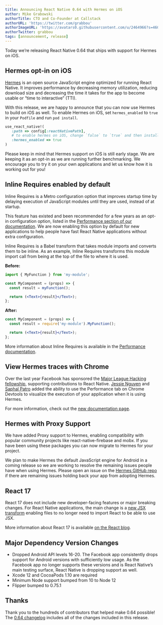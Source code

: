 ```yaml
---
title: Announcing React Native 0.64 with Hermes on iOS
author: Mike Grabowski
authorTitle: CTO and Co-Founder at Callstack
authorURL: 'https://twitter.com/grabbou'
authorImageURL: 'https://avatars0.githubusercontent.com/u/2464966?s=460&v=4'
authorTwitter: grabbou
tags: [announcement, release]
---
```


Today we’re releasing React Native 0.64 that ships with support for Hermes on iOS.

## Hermes opt-in on iOS

[Hermes](https://hermesengine.dev) is an open source JavaScript engine optimized for running React Native. It improves performance by decreasing memory utilization, reducing download size and decreasing the time it takes for the app to become usable or “time to interactive” (TTI).

With this release, we are happy to announce that you can now use Hermes to build on iOS as well. To enable Hermes on iOS, set `hermes_enabled` to `true` in your `Podfile` and run `pod install`.

```ruby
use_react_native!(
   :path => config[:reactNativePath],
   # to enable hermes on iOS, change `false` to `true` and then install pods
   :hermes_enabled => true
)
```

Please keep in mind that Hermes support on iOS is still early stage. We are keeping it as an opt-in as we are running further benchmarking. We encourage you to try it on your own applications and let us know how it is working out for you!

## Inline Requires enabled by default

Inline Requires is a Metro configuration option that improves startup time by delaying execution of JavaScript modules until they are used, instead of at startup.

This feature has existed and been recommended for a few years as an opt-in configuration option, listed in the [Performance section of our documentation](/docs/performance). We are now enabling this option by default for new applications to help people have fast React Native applications without extra configuration.

Inline Requires is a Babel transform that takes module imports and converts them to be inline. As an example, Inline Requires transforms this module import call from being at the top of the file to where it is used.

**Before:**

```jsx
import { MyFunction } from 'my-module';

const MyComponent = (props) => {
  const result = myFunction();

  return (<Text>{result}</Text>);
};
```

**After:**

```jsx
const MyComponent = (props) => {
  const result = require('my-module').MyFunction();

  return (<Text>{result}</Text>);
};
```

More information about Inline Requires is available in the [Performance documentation](/docs/ram-bundles-inline-requires#inline-requires).

## View Hermes traces with Chrome

Over the last year Facebook has sponsored the [Major League Hacking fellowship](https://fellowship.mlh.io/), supporting contributions to React Native. [Jessie Nguyen](https://twitter.com/jessie_anh_ng) and [Saphal Patro](https://twitter.com/saphalinsaan) added the ability to use the Performance tab on Chrome Devtools to visualize the execution of your application when it is using Hermes.

For more information, check out the [new documentation page](/docs/profile-hermes#record-a-hermes-sampling-profile).

## Hermes with Proxy Support

We have added Proxy support to Hermes, enabling compatibility with popular community projects like react-native-firebase and mobx. If you have been using these packages you can now migrate to Hermes for your project.

We plan to make Hermes the default JavaScript engine for Android in a coming release so we are working to resolve the remaining issues people have when using Hermes. Please open an issue on the [Hermes GitHub repo](https://github.com/facebook/hermes) if there are remaining issues holding back your app from adopting Hermes.

## React 17

React 17 does not include new developer-facing features or major breaking changes. For React Native applications, the main change is a [new JSX transform](https://reactjs.org/blog/2020/09/22/introducing-the-new-jsx-transform.html) enabling files to no longer need to import React to be able to use JSX.

More information about React 17 is available [on the React blog](https://reactjs.org/blog/2020/10/20/react-v17.html).

## Major Dependency Version Changes

- Dropped Android API levels 16-20. The Facebook app consistently drops support for Android versions with sufficiently low usage. As the Facebook app no longer supports these versions and is React Native’s main testing surface, React Native is dropping support as well.
- Xcode 12 and CocoaPods 1.10 are required
- Minimum Node support bumped from 10 to Node 12
- Flipper bumped to 0.75.1

## Thanks

Thank you to the hundreds of contributors that helped make 0.64 possible! The [0.64 changelog](https://github.com/react-native-community/releases/blob/master/CHANGELOG.md#v0640) includes all of the changes included in this release.
